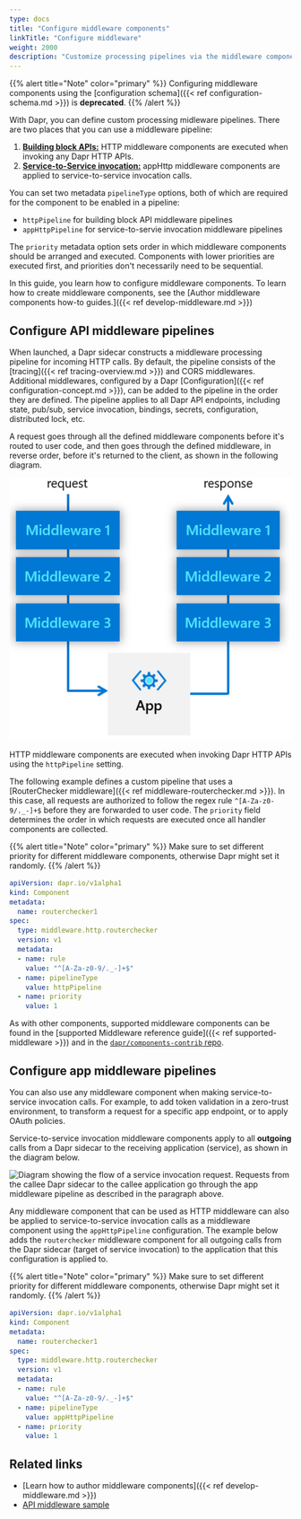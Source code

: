 ```yaml
---
type: docs
title: "Configure middleware components"
linkTitle: "Configure middleware"
weight: 2000
description: "Customize processing pipelines via the middleware components"
---
```


{{% alert title="Note" color="primary" %}}
Configuring middleware components using the [configuration schema]({{< ref configuration-schema.md >}}) is **deprecated**.
{{% /alert %}}

With Dapr, you can define custom processing midleware pipelines. There are two places that you can use a middleware pipeline:

1. [**Building block APIs:**](#configure-api-middleware-pipelines) HTTP middleware components are executed when invoking any Dapr HTTP APIs.
1. [**Service-to-Service invocation:**](#configure-app-middleware) appHttp middleware components are applied to service-to-service invocation calls.

You can set two metadata `pipelineType` options, both of which are required for the component to be enabled in a pipeline:

- `httpPipeline` for building block API middleware pipelines
- `appHttpPipeline` for service-to-servie invocation middleware pipelines

The `priority` metadata option sets order in which middleware components should be arranged and executed. Components with lower priorities are executed first, and priorities don't necessarily need to be sequential. 

In this guide, you learn how to configure middleware components. To learn how to create middleware components, see the [Author middleware components how-to guides.]({{< ref develop-middleware.md >}}) 

## Configure API middleware pipelines

When launched, a Dapr sidecar constructs a middleware processing pipeline for incoming HTTP calls. By default, the pipeline consists of the [tracing]({{< ref tracing-overview.md >}}) and CORS middlewares. Additional middlewares, configured by a Dapr [Configuration]({{< ref configuration-concept.md >}}), can be added to the pipeline in the order they are defined. The pipeline applies to all Dapr API endpoints, including state, pub/sub, service invocation, bindings, secrets, configuration, distributed lock, etc.

A request goes through all the defined middleware components before it's routed to user code, and then goes through the defined middleware, in reverse order, before it's returned to the client, as shown in the following diagram.

<img src="/images/middleware.png" width="800" alt="Diagram showing the flow of a request and a response through the middlewares, as described in the paragraph above" />

HTTP middleware components are executed when invoking Dapr HTTP APIs using the `httpPipeline` setting.

The following example defines a custom pipeline that uses a [RouterChecker middleware]({{< ref middleware-routerchecker.md >}}). In this case, all requests are authorized to follow the regex rule `^[A-Za-z0-9/._-]+$` before they are forwarded to user code. The `priority` field determines the order in which requests are executed once all handler components are collected.

{{% alert title="Note" color="primary" %}}
Make sure to set different priority for different middleware components, otherwise Dapr might set it randomly.
{{% /alert %}}

```yaml
apiVersion: dapr.io/v1alpha1
kind: Component
metadata:
  name: routerchecker1
spec:
  type: middleware.http.routerchecker
  version: v1
  metadata:
  - name: rule
    value: "^[A-Za-z0-9/._-]+$"
  - name: pipelineType
    value: httpPipeline
  - name: priority
    value: 1 
```

As with other components, supported middleware components can be found in the [supported Middleware reference guide]({{< ref supported-middleware >}}) and in the [`dapr/components-contrib` repo](https://github.com/dapr/components-contrib/tree/master/middleware/http).

## Configure app middleware pipelines

You can also use any middleware component when making service-to-service invocation calls. For example, to add token validation in a zero-trust environment, to transform a request for a specific app endpoint, or to apply OAuth policies.

Service-to-service invocation middleware components apply to all **outgoing** calls from a Dapr sidecar to the receiving application (service), as shown in the diagram below.

<img src="/images/app-middleware.png" width="800" alt="Diagram showing the flow of a service invocation request. Requests from the callee Dapr sidecar to the callee application go through the app middleware pipeline as described in the paragraph above." />

Any middleware component that can be used as HTTP middleware can also be applied to service-to-service invocation calls as a middleware component using the `appHttpPipeline` configuration. The example below adds the `routerchecker` middleware component for all outgoing calls from the Dapr sidecar (target of service invocation) to the application that this configuration is applied to.

{{% alert title="Note" color="primary" %}}
Make sure to set different priority for different middleware components, otherwise Dapr might set it randomly.
{{% /alert %}}

```yaml
apiVersion: dapr.io/v1alpha1
kind: Component
metadata:
  name: routerchecker1
spec:
  type: middleware.http.routerchecker
  version: v1
  metadata:
  - name: rule
    value: "^[A-Za-z0-9/._-]+$"
  - name: pipelineType
    value: appHttpPipeline
  - name: priority
    value: 1 
```

## Related links

- [Learn how to author middleware components]({{< ref develop-middleware.md >}})
- [API middleware sample](https://github.com/dapr/samples/tree/master/middleware-oauth-google)
